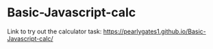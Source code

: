 # Basic-Javascript-calc
Link to try out the calculator task: https://pearlygates1.github.io/Basic-Javascript-calc/
